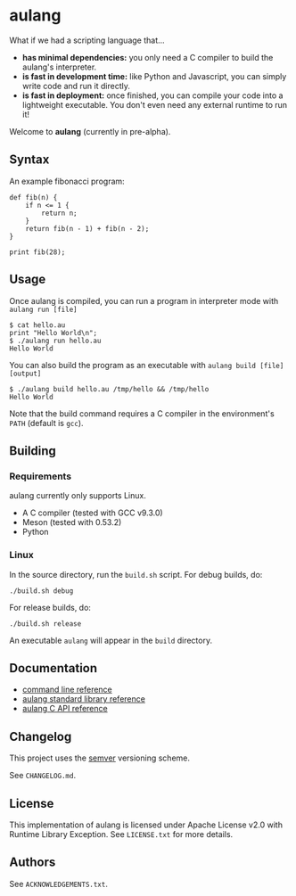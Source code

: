 # aulang

What if we had a scripting language that...

  * **has minimal dependencies:** you only need a C compiler to build the aulang's interpreter.
  * **is fast in development time:** like Python and Javascript, you can simply write code and run it directly.
  * **is fast in deployment:** once finished, you can compile your code into a lightweight executable. You don't even need any external runtime to run it!

Welcome to **aulang** (currently in pre-alpha).

## Syntax

An example fibonacci program:

```
def fib(n) {
    if n <= 1 {
        return n;
    }
    return fib(n - 1) + fib(n - 2);
}

print fib(28);
```

## Usage

Once aulang is compiled, you can run a program in interpreter mode with `aulang run [file]`

```
$ cat hello.au
print "Hello World\n";
$ ./aulang run hello.au
Hello World
```

You can also build the program as an executable with `aulang build [file] [output]`

```
$ ./aulang build hello.au /tmp/hello && /tmp/hello
Hello World
```

Note that the build command requires a C compiler in the environment's `PATH` (default is `gcc`).

## Building

### Requirements

aulang currently only supports Linux.

  * A C compiler (tested with GCC v9.3.0)
  * Meson (tested with 0.53.2)
  * Python

### Linux

In the source directory, run the `build.sh` script. For debug builds, do:

```
./build.sh debug
```

For release builds, do:

```
./build.sh release
```

An executable `aulang` will appear in the `build` directory.

## Documentation

  * [command line reference](./docs/cmdline.md)
  * [aulang standard library reference](./docs/au-stdlib.md)
  * [aulang C API reference](./docs/c-api.md)

## Changelog

This project uses the [semver](https://semver.org/spec/v2.0.0.html) versioning scheme.

See `CHANGELOG.md`.

## License

This implementation of aulang is licensed under Apache License v2.0 with Runtime Library Exception. See `LICENSE.txt` for more details.

## Authors

See `ACKNOWLEDGEMENTS.txt`.
